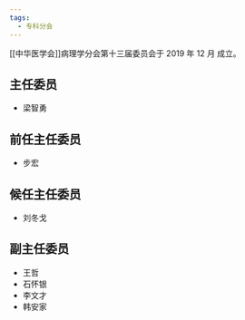 ```yaml
---
tags:
  - 专科分会
---
```

[[中华医学会]]病理学分会第十三届委员会于 2019 年 12 月 成立。

## 主任委员

- 梁智勇

## 前任主任委员

- 步宏

## 候任主任委员

- 刘冬戈

## 副主任委员

- 王哲 
- 石怀银 
- 李文才 
- 韩安家